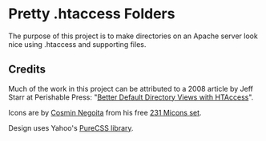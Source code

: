 # Pretty .htaccess Folders

The purpose of this project is to make directories on an Apache server look nice using .htaccess and supporting files. 

## Credits

Much of the work in this project can be attributed to a 2008 article by Jeff Starr at Perishable Press: "[Better Default Directory Views with HTAccess](https://perishablepress.com/better-default-directory-views-with-htaccess/)".

Icons are by [Cosmin Negoita](https://dribbble.com/shots/2071168-231-Icon-Set) from his free [231 Micons set](http://geticonjar.com/freebies/231-micons/).

Design uses Yahoo's [PureCSS library](http://purecss.io/).